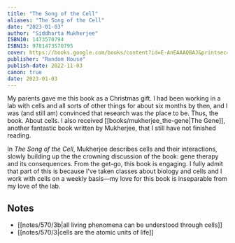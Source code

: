 ```yaml
---
title: "The Song of the Cell"
aliases: "The Song of the Cell"
date: "2023-01-03"
author: "Siddharta Mukherjee"
ISBN10: 1473570794
ISBN13: 9781473570795
cover: https://books.google.com/books/content?id=E-AnEAAAQBAJ&printsec=frontcover&img=1&zoom=1&source=gbs_api
publisher: "Random House"
publish-date: 2022-11-03
canon: true
date: 2023-01-03
---
```

My parents gave me this book as a Christmas gift.
I had been working in a lab with cells and all sorts of other things for about six months by then, and I was (and still am) convinced that research was *the* place to be.
Thus, the book.
About cells.
I also received [[books/mukherjee_the-gene|The Gene]], another fantastic book written by Mukherjee, that I still have not finished reading.

In *The Song of the Cell*, Mukherjee describes cells and their interactions, slowly building up the the crowning discussion of the book: gene therapy and its consequences.
From the get-go, this book is engaging.
I fully admit that part of this is because I've taken classes about biology and cells and I work with cells on a weekly basis—my love for this book is inseparable from my love of the lab.

## Notes
- [[notes/570/3b|all living phenomena can be understood through cells]]
- [[notes/570/3|cells are the atomic units of life]]